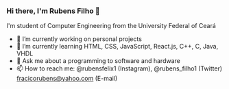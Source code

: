 ### Hi there, I'm Rubens Filho 👋

I'm student of Computer Engineering from the University Federal of Ceará


- 🔭 I’m currently working on personal projects
- 🌱 I’m currently learning HTML, CSS, JavaScript, React.js, C++, C, Java, VHDL
- 💬 Ask me about a programming to software and hardware
- 📫 How to reach me: @rubensfelix1 (Instagram), @rubens_filho1 (Twitter) fracicorubens@yahoo.com (E-mail)

